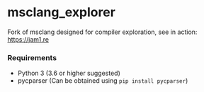 # msclang_explorer

Fork of msclang designed for compiler exploration, see in action: https://jam1.re

### Requirements

* Python 3 (3.6 or higher suggested)
* pycparser (Can be obtained using `pip install pycparser`)
